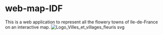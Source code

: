 # web-map-IDF
This is a web application to represent all the flowery towns of Ile-de-France on an interactive map.
![Logo_Villes_et_villages_fleuris svg](https://github.com/NomelN/web-map-IDF/assets/61651276/a5f39a5c-eba5-429b-8644-f38a6df024e6)
